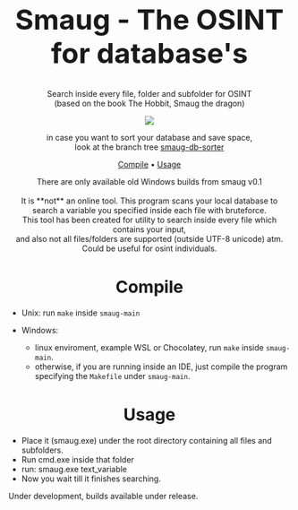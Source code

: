 <h1 align="Center" style="font-size:50px">Smaug - The OSINT for database's</h1>

<p align="Center">
    Search inside every file, folder and subfolder for OSINT<br>
    (based on the book The Hobbit, Smaug the dragon)
</p>

<p align="Center">
    <a href="https://github.com/waifro/smaug"><img src="https://i.imgur.com/DCvMnqH.png"></a>
</p>

<p align="Center">
    in case you want to sort your database and save space,<br>
    look at the branch tree <a href="https://github.com/waifro/smaug/tree/smaug-db-sorter">smaug-db-sorter</a>
</p>

<p align="Center">
    <a href="https://github.com/waifro/smaug#compile">Compile</a> • 
    <a href="https://github.com/waifro/smaug#usage">Usage</a>
</p>

<p align="Center">
    There are only available old Windows builds from smaug v0.1<br><br>
    It is **not** an online tool. This program scans your local database to search a variable you specified inside each file with bruteforce.<br>
    This tool has been created for utility to search inside every file which contains your input,<br>
    and also not all files/folders are supported (outside UTF-8 unicode) atm.<br>
    Could be useful for osint individuals.<br>
</p>

<h1 align="Center" style="font-size:30px">Compile</h1>

- Unix: run `make` inside `smaug-main`

- Windows: 
    - linux enviroment, example WSL or Chocolatey, run `make` inside `smaug-main`.
    - otherwise, if you are running inside an IDE, just compile the program specifying the `Makefile` under `smaug-main`.

<h1 align="Center" style="font-size:30px">Usage</h1>

- Place it (smaug.exe) under the root directory containing all files and subfolders.
- Run cmd.exe inside that folder
- run: smaug.exe text_variable 
- Now you wait till it finishes searching. 

Under development, builds available under release.
